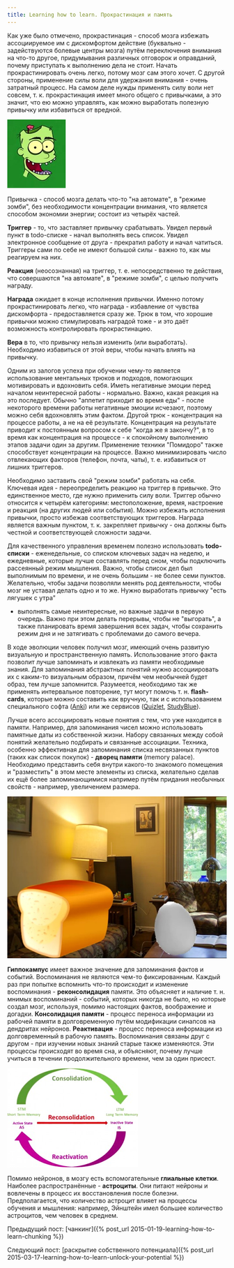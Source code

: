 ```yaml
---
title: Learning how to learn. Прокрастинация и память
---
```


Как уже  было отмечено,  прокрастинация -  способ мозга  избежать ассоциируемое
им  с   дискомфортом  действие   (буквально  -  задействуются   болевые  центры
мозга)  путём переключения  внимания на  что-то другое,  придумывания различных
отговорок и  оправданий, почему приступать  к выполнению дела не  стоит. Начать
прокрастинировать очень легко,  потому мозг сам этого хочет.  С другой стороны,
применение силы воли для удержания внимания - очень затратный процесс. На самом
деле нужды  применять силу воли  нет совсем,  т. к. прокрастинация  имеет много
общего с привычками, а это значит, что ею можно управлять, как можно выработать
полезную привычку или избавиться от вредной.

![](/images/learning-how-to-learn/3-zombie.jpg)

Привычка -  способ мозга  делать что-то  "на автомате",  в "режиме  зомби", без
необходимости концентрации  внимания, что  является способом  экономии энергии;
состоит из четырёх частей.

**Триггер** -  то, что заставляет  привычку срабатывать. Увидел первый  пункт в
todo-списке  - начал  выполнять весь  список. Увидел  электронное сообщение  от
друга  - прекратил  работу и  начал чатиться.  Триггеры сами  по себе  не имеют
большой силы - важно то, как мы реагируем на них.

**Реакция** (неосознанная) на  триггер, т. е. непосредственно  те действия, что
совершаются "на автомате", в "режиме зомби", с целью получить награду.

**Награда**   ожидает    в   конце    исполнения   привычки.    Именно   потому
прокрастинировать  легко, что  награда -  избавление от  чувства дискомфорта  -
предоставляется сразу же. Трюк в  том, что хорошие привычки можно стимулировать
наградой тоже - и это даёт возможность контролировать прокрастинацию.

**Вера**  в  то, что  привычку  нельзя  изменить (или  выработать).  Необходимо
избавиться от этой веры, чтобы начать влиять на привычку.

Одним из залогов успеха при  обучении чему-то является использование ментальных
трюков и подходов, помогающих мотивировать  и вдохновить себя. Иметь негативные
эмоции перед началом  неинтересной работы - нормально. Важно,  какая реакция на
это  последует. Обычно  "аппетит  приходит  во время  еды"  - после  некоторого
времени работы негативные эмоции исчезают,  поэтому можно себя вдохновлять этим
фактом. Другой трюк  - концентрация на процессе работы, а  не на её результате.
Концентрация на  результате приводит к постоянным  вопросом к себе "когда  же я
закончу?", в  то время как концентрация  на процессе - к  спокойному выполнению
этапов задачи один за другим.  Применение техники "Помидоро" также способствует
концентрации  на  процессе.  Важно минимизировать  число  отвлекающих  факторов
(телефон, почта, чаты), т. е. избавиться от лишних триггеров.

Необходимо  заставить свой  "режим зомби"  работать  на себя.  Ключевая идея  -
переопределить  реакцию на  триггер  в привычке.  Это  единственное место,  где
нужно  применить силу  воли.  Триггер обычно  относится  к четырём  категориям:
местоположение,  время, настроение  и реакция  (на других  людей или  события).
Можно избежать  исполнения привычки, просто избежав  соответствующих триггеров.
Награда является  важным пунктом, т. к.  закрепляет привычку - она  должны быть
честной и соответствующей сложности задачи.

Для качественного  управления временем  полезно использовать  **todo-списки** -
еженедельные, со списком ключевых задач  на неделю, и ежедневные, которые лучше
составлять перед сном, чтобы подключить рассеянный режим мышления. Важно, чтобы
список  дел был  выполнимым по  времени, и  не очень  большим -  не более  семи
пунктов. Желательно, чтобы задачи позволяли менять род деятельности, чтобы мозг
не уставал делать одно и то же. Нужно выработать привычку "есть лягушек с утра"
- выполнять  самые неинтересные, но важные  задачи в первую очередь.  Важно при
этом делать перерывы, чтобы не "выгорать", а также планировать время завершения
всех задач,  чтобы сохранить режим дня  и не затягивать с  проблемами до самого
вечера.

В  ходе эволюции  человек получил  мозг,  имеющий очень  развитую визуальную  и
пространственную память. Использование этого  факта позволит лучше запоминать и
извлекать  из памяти  необходимые знания.  Для запоминания  абстрактных понятий
нужно  ассоциировать их  с каким-то  визуальным образом,  причём чем  необычней
будет  образ, тем  лучше запомнится.  Разумеется, необходимо  так же  применять
интервальное повторение, тут могут помочь  т. н. **flash-cards**, которые можно
составить как вручную, так и с использованием специального софта ([Anki][]) или
же сервисов ([Quizlet][], [StudyBlue][]).

Лучше всего  ассоциировать новые  понятия с  тем, что  уже находится  в памяти.
Например, для запоминания чисел можно использовать памятные даты из собственной
жизни. Набору  связанных между собой  понятий желательно подбирать  и связанные
ассоциации. Техника,  особенно эффективная  для запоминания  списка несвязанных
пунктов  (таких  как  список  покупок) -  **дворец  памяти**  (memory  palace).
Необходимо представить себя внутри какого-то знакомого помещения и "разместить"
в этом месте элементы из списка, желательно сделав их ещё более запоминающимися
например путём придания необычных свойств - например, увеличением размера.

![](/images/learning-how-to-learn/3-memory-palace.jpg)

**Гиппокампус**  имеет  важное  значение  для  запоминания  фактов  и  событий.
Воспоминания не являются чем-то фиксированным. Каждый раз при попытке вспомнить
что-то  происходит и  изменение воспоминания  - **реконсолидация**  памяти. Это
объясняет и  наличие т. н.  мнимых воспоминаний  - событий, которых  никогда не
было, но которые создал мозг, используя, помимо настоящих фактов, воображение и
догадки.  **Консолидация  памяти** -  процесс  переноса  информации из  рабочей
памяти  в  долговременную путём  модификации  синапсов  на дендритах  нейронов.
**Реактивация**  -  процесс переноса  информации  из  долговременный в  рабочую
память. Воспоминания связаны  друг с другом - при изучении  новых знаний старые
также изменяются.  Эти процессы  происходят во время  сна, и  объясняют, почему
лучше учиться в течении продолжительного времени, чем за один присест.

![](/images/learning-how-to-learn/3-memory.jpg)

Помимо нейронов,  в мозгу  есть вспомогательные **глиальные  клетки**. Наиболее
распространённые - **астроциты**.  Они питают нейроны и вовлечены  в процесс их
восстановления после болезни. Предполагается, что количество астроцит влияет на
процессы  обучения  и  мышления:  например, Эйнштейн  имел  большее  количество
астроцитов, чем человек в среднем.

Предыдущий пост: [чанкинг]({% post_url 2015-01-19-learning-how-to-learn-chunking %})

Следующий пост: [раскрытие собственного потенциала]({% post_url 2015-03-17-learning-how-to-learn-unlock-your-potential %})



[Anki]: http://www.ankisrs.net/
[Quizlet]: http://quizlet.com
[StudyBlue]: https://www.studyblue.com/
